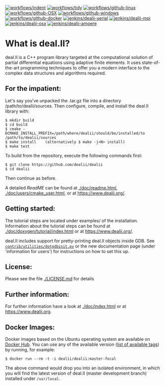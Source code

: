 [![workflows/indent](https://github.com/dealii/dealii/workflows/indent/badge.svg)](https://github.com/dealii/dealii/actions?query=workflow%3Aindent)
[![workflows/tidy](https://github.com/dealii/dealii/workflows/tidy/badge.svg)](https://github.com/dealii/dealii/actions?query=workflow%3Atidy)
[![workflows/github-linux](https://github.com/dealii/dealii/workflows/github-linux/badge.svg)](https://github.com/dealii/dealii/actions?query=workflow%3Agithub-linux)
[![workflows/github-OSX](https://github.com/dealii/dealii/workflows/github-OSX/badge.svg)](https://github.com/dealii/dealii/actions?query=workflow%3Agithub-OSX)
[![workflows/github-windows](https://github.com/dealii/dealii/workflows/github-windows/badge.svg)](https://github.com/dealii/dealii/actions?query=workflow%3Agithub-windows)
[![workflows/github-docker](https://github.com/dealii/dealii/workflows/github-docker/badge.svg)](https://github.com/dealii/dealii/actions?query=workflow%3Agithub-docker)
[![jenkins/dealii-serial](https://ci.tjhei.info/job/dealii-serial/job/master/badge/icon?style=plastic&subject=jenkins-serial)](https://ci.tjhei.info/job/dealii-serial/job/master/)
[![jenkins/dealii-mpi](https://ci.tjhei.info/job/dealii-mpi/job/master/badge/icon?style=plastic&subject=jenkins-MPI)](https://ci.tjhei.info/job/dealii-mpi/job/master/)
[![jenkins/dealii-osx](https://ci.tjhei.info/job/dealii-osx/job/master/badge/icon?style=plastic&subject=jenkins-OSX)](https://ci.tjhei.info/job/dealii-osx/job/master/)
[![jenkins/dealii-ampere](https://ci.tjhei.info/job/dealii-ampere/job/master/badge/icon?style=plastic&subject=jenkins-ampere)](https://ci.tjhei.info/job/dealii-ampere/job/master/)

What is deal.II?
================

deal.II is a C++ program library targeted at the computational solution
of partial differential equations using adaptive finite elements. It uses
state-of-the-art programming techniques to offer you a modern interface
to the complex data structures and algorithms required.

For the impatient:
------------------

Let's say you've unpacked the .tar.gz file into a directory /path/to/dealii/sources. 
Then configure, compile, and install the deal.II library with:

    $ mkdir build
    $ cd build
    $ cmake -DCMAKE_INSTALL_PREFIX=/path/where/dealii/should/be/installed/to /path/to/dealii/sources
    $ make install    (alternatively $ make -j<N> install)
    $ make test

To build from the repository, execute the following commands first:

    $ git clone https://github.com/dealii/dealii
    $ cd dealii

Then continue as before.

A detailed *ReadME* can be found at [./doc/readme.html](https://dealii.org/developer/readme.html),
[./doc/users/cmake_user.html](https://dealii.org/developer/users/cmake_user.html),
or at https://www.dealii.org/.

Getting started:
----------------

The tutorial steps are located under examples/ of the installation.
Information about the tutorial steps can be found at
[./doc/doxygen/tutorial/index.html](https://dealii.org/developer/doxygen/deal.II/Tutorial.html)
or at https://www.dealii.org/.

deal.II includes support for pretty-printing deal.II objects inside GDB.
See [`contrib/utilities/dotgdbinit.py`](contrib/utilities/dotgdbinit.py) or
the new documentation page (under 'information for users') for instructions
on how to set this up.

License:
--------

Please see the file [./LICENSE.md](LICENSE.md) for details

Further information:
--------------------

For further information have a look at
[./doc/index.html](https://dealii.org/developer/index.html) or at
https://www.dealii.org.

Docker Images:
-------------

Docker images based on the Ubuntu operating system are available on
[Docker Hub](https://hub.docker.com/repository/docker/dealii/dealii). You can 
use any of the available version 
([list of available tags](https://hub.docker.com/repository/docker/dealii/dealii/tags)) 
by running, for example:

    $ docker run --rm -t -i dealii/dealii:master-focal

The above command would drop you into an isolated environment, in which you 
will find the latest version of deal.II (master development branch) installed
under `/usr/local`.

